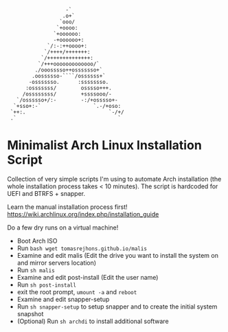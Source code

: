 
                       -`
                      .o+`
                     `ooo/
                    `+oooo:
                   `+oooooo:
                   -+oooooo+:
                 `/:-:++oooo+:
                `/++++/+++++++:
               `/++++++++++++++:
              `/+++ooooooooooooo/`
             ./ooosssso++osssssso+`
            .oossssso-````/ossssss+`
           -osssssso.      :ssssssso.
          :osssssss/        osssso+++.
         /ossssssss/        +ssssooo/-
       `/ossssso+/:-        -:/+osssso+-
      `+sso+:-`                 `.-/+oso:
     `++:.                           `-/+/
     .`                                 `



# Minimalist Arch Linux Installation Script

Collection of very simple scripts I'm using to automate Arch installation (the whole installation process takes < 10 minutes). The script is hardcoded for UEFI and BTRFS + snapper.

Learn the manual installation process first! https://wiki.archlinux.org/index.php/installation_guide

Do a few dry runs on a virtual machine!

- Boot Arch ISO
- Run <code>bash wget tomasrejhons.github.io/malis</code>
- Examine and edit malis (Edit the drive you want to install the system on and mirror servers location)
- Run <code>sh malis</code>
- Examine and edit post-install (Edit the user name)
- Run <code>sh post-install</code>
- exit the root prompt, <code>umount -a</code> and <code>reboot</code>
- Examine and edit snapper-setup
- Run <code>sh snapper-setup</code> to setup snapper and to create the initial system snapshot
- (Optional) Run <code>sh archdi</code> to install additional software
